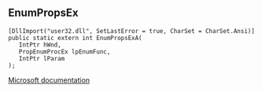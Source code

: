 ## EnumPropsEx

```
[DllImport("user32.dll", SetLastError = true, CharSet = CharSet.Ansi)]
public static extern int EnumPropsExA(
   IntPtr hWnd,
   PropEnumProcEx lpEnumFunc,
   IntPtr lParam
);
```

[Microsoft documentation](https://docs.microsoft.com/en-us/windows/win32/api/winuser/nf-winuser-enumpropsexa)
